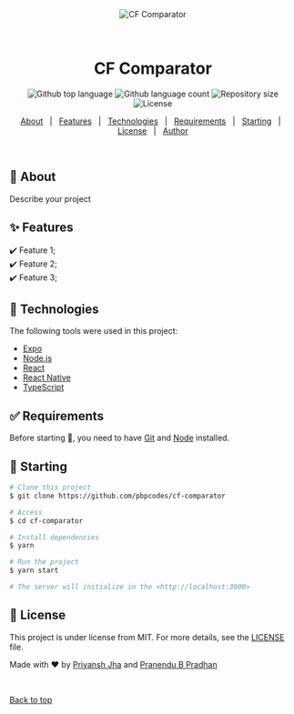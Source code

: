 <div align="center" id="top"> 
  <img src="./.github/app.gif" alt="CF Comparator" />

  &#xa0;

  <!-- <a href="https://cfcomparator.netlify.app">Demo</a> -->
</div>

<h1 align="center">CF Comparator</h1>

<p align="center">
  <img alt="Github top language" src="https://img.shields.io/github/languages/top/pbpcodes/cf-comparator?color=56BEB8">

  <img alt="Github language count" src="https://img.shields.io/github/languages/count/pbpcodes/cf-comparator?color=56BEB8">

  <img alt="Repository size" src="https://img.shields.io/github/repo-size/pbpcodes/cf-comparator?color=56BEB8">

  <img alt="License" src="https://img.shields.io/github/license/pbpcodes/cf-comparator?color=56BEB8">

  <!-- <img alt="Github issues" src="https://img.shields.io/github/issues/pbpcodes/cf-comparator?color=56BEB8" /> -->

  <!-- <img alt="Github forks" src="https://img.shields.io/github/forks/pbpcodes/cf-comparator?color=56BEB8" /> -->

  <!-- <img alt="Github stars" src="https://img.shields.io/github/stars/pbpcodes/cf-comparator?color=56BEB8" /> -->
</p>

<!-- Status -->

<!-- <h4 align="center"> 
	🚧  CF Comparator 🚀 Under construction...  🚧
</h4> 

<hr> -->

<p align="center">
  <a href="#dart-about">About</a> &#xa0; | &#xa0; 
  <a href="#sparkles-features">Features</a> &#xa0; | &#xa0;
  <a href="#rocket-technologies">Technologies</a> &#xa0; | &#xa0;
  <a href="#white_check_mark-requirements">Requirements</a> &#xa0; | &#xa0;
  <a href="#checkered_flag-starting">Starting</a> &#xa0; | &#xa0;
  <a href="#memo-license">License</a> &#xa0; | &#xa0;
  <a href="https://github.com/pbpcodes" target="_blank">Author</a>
</p>

<br>

## :dart: About ##

Describe your project

## :sparkles: Features ##

:heavy_check_mark: Feature 1;\
:heavy_check_mark: Feature 2;\
:heavy_check_mark: Feature 3;

## :rocket: Technologies ##

The following tools were used in this project:

- [Expo](https://expo.io/)
- [Node.js](https://nodejs.org/en/)
- [React](https://pt-br.reactjs.org/)
- [React Native](https://reactnative.dev/)
- [TypeScript](https://www.typescriptlang.org/)

## :white_check_mark: Requirements ##

Before starting :checkered_flag:, you need to have [Git](https://git-scm.com) and [Node](https://nodejs.org/en/) installed.

## :checkered_flag: Starting ##

```bash
# Clone this project
$ git clone https://github.com/pbpcodes/cf-comparator

# Access
$ cd cf-comparator

# Install dependencies
$ yarn

# Run the project
$ yarn start

# The server will initialize in the <http://localhost:3000>
```

## :memo: License ##

This project is under license from MIT. For more details, see the [LICENSE](LICENSE.md) file.


Made with :heart: by <a href="https://github.com/priyansh74" target="_blank">Priyansh Jha</a> and <a href="https://github.com/pbpcodes" target="_blank">Pranendu B Pradhan</a>

&#xa0;

<a href="#top">Back to top</a>
